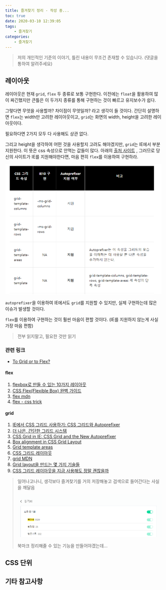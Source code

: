 ```yaml
---
title: 즐겨찾기 정리 - 작성 중...
toc: true
date: 2020-03-10 12:39:05
tags: 
    - 즐겨찾기
categories: 
    - 즐겨찾기
---
```




>  저의 개인적인 기준의 이야기, 틀린 내용이 무조건 존재할 수 있습니다. (댓글을 통하여 알려주세요)

## 레이아웃

레이아웃은 현재 `grid`, `flex` 두 종류로 보통 구현한다. 이전에는 `float`을 활용하여 많이 짜긴했지만 큰틀은 이 두가지 종류를 통해 구현하는 것이 빠르고 유지보수가 쉽다.

그렇다면 무엇을 사용할까? 차이점이 무엇일까? 라고 생각이 들 것이다. 간단히 설명하면 `flex`는 width만 고려한 레이아웃이고, `grid`는 화면의 width, height을 고려한 레이아웃이다.

필요하다면 2가지 모두 다 사용해도 상관 없다.

그리고 height을 생각하여 어떤 것을 사용할지 고려도 해야겠지만, `grid`는 IE에서 부분 지원한다. 이 뜻은 css 속성으로 안먹는 값들이 많다. 아래의 [출처 사이트](https://webactually.com/2018/10/ie%EC%97%90%EC%84%9C-css-%EA%B7%B8%EB%A6%AC%EB%93%9C-%EC%82%AC%EC%9A%A9%ED%95%98%EA%B8%B0-css-%EA%B7%B8%EB%A6%AC%EB%93%9C%EC%99%80-autoprefixer/) , 그러므로 당신의 사이트가 IE를 지원해야한다면, 마음 편히 `flex`를 이용하여 구현하라. 

![예시](https://raw.githubusercontent.com/taeuk-gang/save-image-repo/image/img/image-20200310194615553.png)

`autoprefixer`을 이용하여 IE에서도 `grid`를 지원할 수 있지만, 실제 구현하는데 많은 이슈가 발생할 것이다.

`flex`를 이용하여 구현하는 것이 훨씬 마음이 편할 것이다. (IE를 지원하지 않는게 사실 가장 마음 편함)



> 전부 읽지말고, 필요한 것만 읽기

### 관련 링크

- [To Grid or to Flex?](https://css-irl.info/to-grid-or-to-flex/)

#### flex

1. [flexbox로 만들 수 있는 10가지 레이아웃](https://d2.naver.com/helloworld/8540176)
2. [CSS Flex(Flexible Box) 완벽 가이드](https://heropy.blog/2018/11/24/css-flexible-box/)
3. [flex mdn](https://developer.mozilla.org/ko/docs/Web/CSS/flex)
4. [flex - css trick](https://css-tricks.com/almanac/properties/f/flex/)

#### grid

1. [IE에서 CSS 그리드 사용하기: CSS 그리드와 Autoprefixer](https://webactually.com/2018/10/ie%EC%97%90%EC%84%9C-css-%EA%B7%B8%EB%A6%AC%EB%93%9C-%EC%82%AC%EC%9A%A9%ED%95%98%EA%B8%B0-css-%EA%B7%B8%EB%A6%AC%EB%93%9C%EC%99%80-autoprefixer/)
2. [더 나은, 간단한 그리드 시스템](https://hyunseob.github.io/solved-by-flexbox-kr/demos/grids/)
3. [CSS Grid in IE: CSS Grid and the New Autoprefixer](https://css-tricks.com/css-grid-in-ie-css-grid-and-the-new-autoprefixer/)
4. [Box alignment in CSS Grid Layout](https://developer.mozilla.org/en-US/docs/Web/CSS/CSS_Grid_Layout/Box_Alignment_in_CSS_Grid_Layout)
5. [Grid template areas](https://developer.mozilla.org/ko/docs/Web/CSS/CSS_Grid_Layout/Grid_template_areas)
6. [CSS 그리드 레이아웃](https://developer.mozilla.org/ko/docs/Web/CSS/CSS_Grid_Layout)
7. [grid MDN](https://developer.mozilla.org/ko/docs/Web/CSS/grid)
8. [Grid layout을 만드는 몇 가지 기술들](https://www.usefulparadigm.com/2017/03/31/a-few-ways-to-make-a-grid-layout/)
9. [CSS 그리드 레이아웃을 지금 사용해도 정말 괜찮을까](https://webactually.com/2017/11/css-%EA%B7%B8%EB%A6%AC%EB%93%9C-%EB%A0%88%EC%9D%B4%EC%95%84%EC%9B%83%EC%9D%84-%EC%A7%80%EA%B8%88-%EC%82%AC%EC%9A%A9%ED%95%B4%EB%8F%84-%EC%A0%95%EB%A7%90-%EA%B4%9C%EC%B0%AE%EC%9D%84%EA%B9%8C%EC%9A%94/)



> 일어나고나니, 생각보다 즐겨찾기를 거의 저장해놓고 검색으로 들어간다는 사실을 깨달음
>
> ![현재 상황](https://raw.githubusercontent.com/taeuk-gang/save-image-repo/image/img/image-20200311003510329.png)
>
> 북마크 정리해줄 수 있는 기능을 만들어야겠는데...
>
> 



## CSS 단위



## 기타 참고사항



